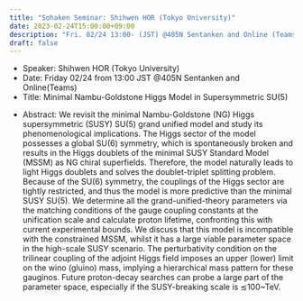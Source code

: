 ```yaml
---
title: "Sohaken Seminar: Shihwen HOR (Tokyo University)"
date: 2023-02-24T15:00:00+09:00
description: "Fri. 02/24 13:00- (JST) @405N Sentanken and Online (Teams)"
draft: false
---
```


- Speaker:
Shihwen HOR (Tokyo University)
- Date:
Friday 02/24 from 13:00 JST @405N Sentanken and Online(Teams)
- Title: 
Minimal Nambu-Goldstone Higgs Model in Supersymmetric SU(5)

<!--more-->

- Abstract:
We revisit the minimal Nambu-Goldstone (NG) Higgs supersymmetric (SUSY) SU(5) grand unified model and study its phenomenological implications. The Higgs sector of the model possesses a global SU(6) symmetry, which is spontaneously broken and results in the Higgs doublets of the minimal SUSY Standard Model (MSSM) as NG chiral superfields. Therefore, the model naturally leads to light Higgs doublets and solves the doublet-triplet splitting problem. Because of the SU(6) symmetry, the couplings of the Higgs sector are tightly restricted, and thus the model is more predictive than the minimal SUSY SU(5). We determine all the grand-unified-theory parameters via the matching conditions of the gauge coupling constants at the unification scale and calculate proton lifetime, confronting this with current experimental bounds. We discuss that this model is incompatible with the constrained MSSM, whilst it has a large viable parameter space in the high-scale SUSY scenario. The perturbativity condition on the trilinear coupling of the adjoint Higgs field imposes an upper (lower) limit on the wino (gluino) mass, implying a hierarchical mass pattern for these gauginos. Future proton-decay searches can probe a large part of the parameter space, especially if the SUSY-breaking scale is ≲100~TeV.

